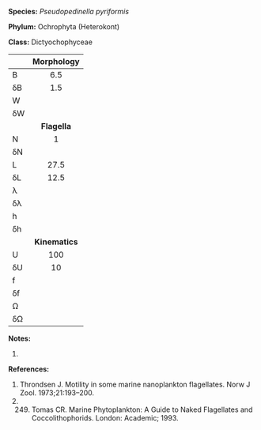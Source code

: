 **Species:** *Pseudopedinella pyriformis*

**Phylum:** Ochrophyta (Heterokont)

**Class:** Dictyochophyceae

|    | **Morphology** |
|:-- | :------------: |
| B  | 6.5 |
| δB | 1.5 |
| W  |  |
| δW |  |
|    | **Flagella** |
| N  | 1 |
| δN |  |
| L  | 27.5 |
| δL | 12.5 |
| λ  |  |
| δλ |  |
| h  |  |
| δh |  |
|    | **Kinematics** |
| U  | 100 |
| δU | 10 |
| f  |  |
| δf |  |
| Ω  |  |
| δΩ |  |

**Notes:**

1.

**References:**

1. Throndsen J.  Motility in some marine nanoplankton flagellates.  Norw J Zool. 1973;21:193–200.
1. 249. Tomas CR. Marine Phytoplankton:  A Guide to Naked Flagellates and Coccolithophorids. London: Academic; 1993.
